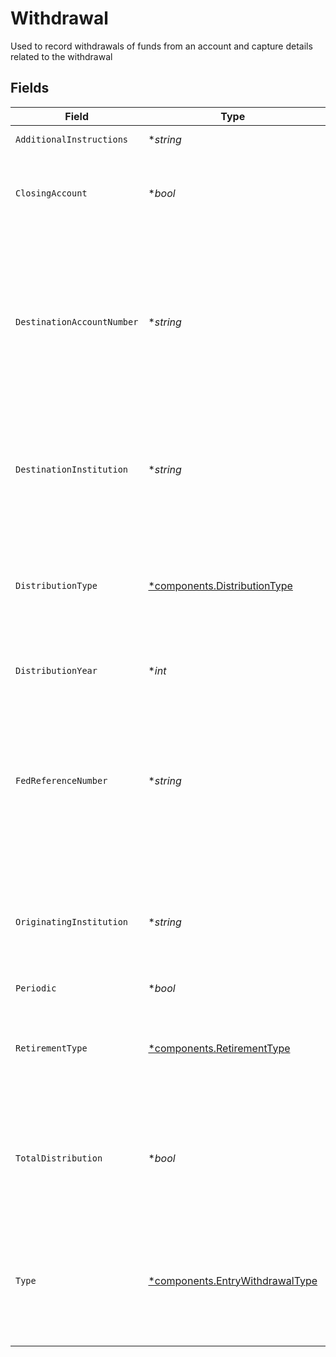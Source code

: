 # Withdrawal

Used to record withdrawals of funds from an account and capture details related to the withdrawal


## Fields

| Field                                                                                                                            | Type                                                                                                                             | Required                                                                                                                         | Description                                                                                                                      | Example                                                                                                                          |
| -------------------------------------------------------------------------------------------------------------------------------- | -------------------------------------------------------------------------------------------------------------------------------- | -------------------------------------------------------------------------------------------------------------------------------- | -------------------------------------------------------------------------------------------------------------------------------- | -------------------------------------------------------------------------------------------------------------------------------- |
| `AdditionalInstructions`                                                                                                         | **string*                                                                                                                        | :heavy_minus_sign:                                                                                                               | Free form text field                                                                                                             | Withdrawal Instruction                                                                                                           |
| `ClosingAccount`                                                                                                                 | **bool*                                                                                                                          | :heavy_minus_sign:                                                                                                               | Indicates the withdrawal was part of an account closure                                                                          | false                                                                                                                            |
| `DestinationAccountNumber`                                                                                                       | **string*                                                                                                                        | :heavy_minus_sign:                                                                                                               | Human readable account identifier for the account the assets were journaled. To be populated when the Withdrawal type is Journal | 01HBRQ5BW6ZAY4BNWP4GWRD80X                                                                                                       |
| `DestinationInstitution`                                                                                                         | **string*                                                                                                                        | :heavy_minus_sign:                                                                                                               | If populated, provides information on the institution the funds have been sent to                                                | Apex                                                                                                                             |
| `DistributionType`                                                                                                               | [*components.DistributionType](../../models/components/distributiontype.md)                                                      | :heavy_minus_sign:                                                                                                               | Provides information on the reason for the distribution from a retirement account                                                | PREMATURE                                                                                                                        |
| `DistributionYear`                                                                                                               | **int*                                                                                                                           | :heavy_minus_sign:                                                                                                               | tax year associated with the distribution                                                                                        | 2024                                                                                                                             |
| `FedReferenceNumber`                                                                                                             | **string*                                                                                                                        | :heavy_minus_sign:                                                                                                               | Unique tracking number provided to allow tracking a wire transfer from the initiating bank to the receiving bank                 | FedRef# 20240522000000                                                                                                           |
| `OriginatingInstitution`                                                                                                         | **string*                                                                                                                        | :heavy_minus_sign:                                                                                                               | If populated, provides information on the institution where the funds originated                                                 | Schwab                                                                                                                           |
| `Periodic`                                                                                                                       | **bool*                                                                                                                          | :heavy_minus_sign:                                                                                                               | N/A                                                                                                                              | false                                                                                                                            |
| `RetirementType`                                                                                                                 | [*components.RetirementType](../../models/components/retirementtype.md)                                                          | :heavy_minus_sign:                                                                                                               | Used for descriptive purposes only. Indicates the type of retirement account                                                     | IRA                                                                                                                              |
| `TotalDistribution`                                                                                                              | **bool*                                                                                                                          | :heavy_minus_sign:                                                                                                               | Indicates whether or a not a distribution is a full liquidation of a tax-advantaged account                                      | false                                                                                                                            |
| `Type`                                                                                                                           | [*components.EntryWithdrawalType](../../models/components/entrywithdrawaltype.md)                                                | :heavy_minus_sign:                                                                                                               | Provides information on the method through which a deposit/ withdrawal was initiated                                             | ACH                                                                                                                              |